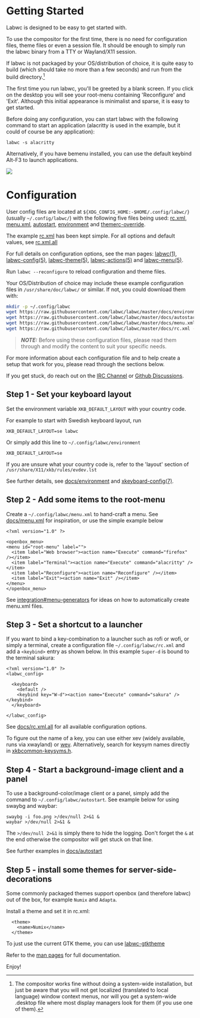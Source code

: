 # Getting Started

Labwc is designed to be easy to get started with.

To use the compositor for the first time, there is no need for configuration
files, theme files or even a session file.  It should be enough to simply run
the labwc binary from a TTY or Wayland/X11 session. 

If labwc is not packaged by your OS/distribution of choice, it is quite easy
to build (which should take no more than a few seconds) and run from the build
directory.[^1]

[^1]: The compositor works fine without doing a system-wide installation, but
      just be aware that you will not get localized (translated to local
      language) window context menus, nor will you get a system-wide .desktop
      file where most display managers look for them (if you use one of them).

The first time you run labwc, you'll be greeted by a blank screen. If you click
on the desktop you will see your root-menu containing 'Reconfigure' and 'Exit'.
Although this initial appearance is minimalist and sparse, it is easy to get
started.

Before doing any configuration, you can start labwc with the following command
to start an application (alacritty is used in the example, but it could of
course be any application):

```
labwc -s alacritty
```

Alternatively, if you have bemenu installed, you can use the default keybind
Alt-F3 to launch applications.

<img src="https://i.imgur.com/vn1eGaI.png" />

# Configuration

User config files are located at `${XDG_CONFIG_HOME:-$HOME/.config/labwc/}`
(usually `~/.config/labwc/`) with the following five files being used:
[rc.xml], [menu.xml], [autostart], [environment] and [themerc-override].

The example [rc.xml] has been kept simple. For all options and default values,
see [rc.xml.all]

For full details on configuration options, see the man pages: 
[labwc(1)], [labwc-config(5)], [labwc-theme(5)], [labwc-actions(5)] and
[labwc-menu(5)].

Run `labwc --reconfigure` to reload configuration and theme files.

Your OS/Distribution of choice may include these example configuration files in
`/usr/share/doc/labwc/` or similar. If not, you could download them with:

```bash
mkdir -p ~/.config/labwc
wget https://raw.githubusercontent.com/labwc/labwc/master/docs/environment -O ~/.config/labwc/environment
wget https://raw.githubusercontent.com/labwc/labwc/master/docs/autostart -O ~/.config/labwc/autostart
wget https://raw.githubusercontent.com/labwc/labwc/master/docs/menu.xml -O ~/.config/labwc/menu.xml
wget https://raw.githubusercontent.com/labwc/labwc/master/docs/rc.xml -O ~/.config/labwc/rc.xml
```

> **_NOTE:_** Before using these configuration files, please read them through
> and modify the content to suit your specific needs.

For more information about each configuration file and to help create a setup
that work for you, please read through the sections below.

If you get stuck, do reach out on the [IRC Channel] or [Github Discussions].

[rc.xml]: https://github.com/labwc/labwc/blob/master/docs/rc.xml
[rc.xml.all]: https://github.com/labwc/labwc/blob/master/docs/rc.xml.all
[menu.xml]: https://github.com/labwc/labwc/blob/master/docs/menu.xml
[autostart]: https://github.com/labwc/labwc/blob/master/docs/autostart
[environment]: https://github.com/labwc/labwc/blob/master/docs/environment
[themerc-override]: https://github.com/labwc/labwc/blob/master/docs/themerc
[labwc(1)]: https://labwc.github.io/labwc.1.html
[labwc-config(5)]: https://labwc.github.io/labwc-config.5.html
[labwc-menu(5)]: https://labwc.github.io/labwc-menu.5.html
[labwc-environment(5)]: https://labwc.github.io/labwc-environment.5.html
[labwc-theme(5)]: https://labwc.github.io/labwc-theme.5.html
[labwc-actions(5)]: https://labwc.github.io/labwc-actions.5.html
[IRC Channel]: https://web.libera.chat/gamja/?channels=#labwc
[Github Discussions]: https://github.com/labwc/labwc/discussions

## Step 1 - Set your keyboard layout

Set the environment variable `XKB_DEFAULT_LAYOUT` with your country code.

For example to start with Swedish keyboard layout, run

```
XKB_DEFAULT_LAYOUT=se labwc
```

Or simply add this line to `~/.config/labwc/environment`

```
XKB_DEFAULT_LAYOUT=se
```

If you are unsure what your country code is, refer to the 'layout' section of
`/usr/share/X11/xkb/rules/evdev.lst`

See further details, see [docs/environment] and [xkeyboard-config(7)].

[xkeyboard-config(7)]: https://manpages.debian.org/testing/xkb-data/xkeyboard-config.7.en.html

## Step 2 - Add some items to the root-menu

Create a `~/.config/labwc/menu.xml` to hand-craft a menu. See [docs/menu.xml]
for inspiration, or use the simple example below

```
<?xml version="1.0" ?>

<openbox_menu>
<menu id="root-menu" label="">
  <item label="Web browser"><action name="Execute" command="firefox" /></item>
  <item label="Terminal"><action name="Execute" command="alacritty" /></item>
  <item label="Reconfigure"><action name="Reconfigure" /></item>
  <item label="Exit"><action name="Exit" /></item>
</menu>
</openbox_menu>
```

See [integration#menu-generators] for ideas on how to automatically create
menu.xml files.

## Step 3 - Set a shortcut to a launcher

If you want to bind a key-combination to a launcher such as rofi or wofi, or
simply a terminal, create a configuration file `~/.config/labwc/rc.xml` and add
a `<keybind>` entry as shown below. In this example `Super-d` is bound to the
terminal sakura:

```
<?xml version="1.0" ?>
<labwc_config>

  <keyboard>
    <default />
    <keybind key="W-d"><action name="Execute" command="sakura" /></keybind>
  </keyboard>

</labwc_config>
```

See [docs/rc.xml.all] for all available configuration options.

To figure out the name of a key, you can use either xev (widely available,
runs via xwayland) or [wev]. Alternatively, search for keysym names directly in
[xkbcommon-keysyms.h].

[wev]: https://git.sr.ht/~sircmpwn/wev
[xkbcommon-keysyms.h]: https://github.com/xkbcommon/libxkbcommon/blob/master/include/xkbcommon/xkbcommon-keysyms.h

## Step 4 - Start a background-image client and a panel

To use a background-color/image client or a panel, simply add the command
to `~/.config/labwc/autostart`. See example below for using swaybg and waybar:

```
swaybg -i foo.png >/dev/null 2>&1 &
waybar >/dev/null 2>&1 &
```

The `>/dev/null 2>&1` is simply there to hide the logging.
Don't forget the `&` at the end otherwise the compositor will get stuck on that
line.

See further examples in [docs/autostart]

## Step 5 - install some themes for server-side-decorations

Some commonly packaged themes support openbox (and therefore labwc) out of the
box, for example `Numix` and `Adapta`.

Install a theme and set it in rc.xml:

```
  <theme>
    <name>Numix</name>
  </theme>
```

To just use the current GTK theme, you can use [labwc-gtktheme]

Refer to the [man pages] for full documentation.

Enjoy!


[docs/environment]: https://github.com/labwc/labwc/blob/master/docs/environment
[docs/menu.xml]: https://github.com/labwc/labwc/blob/master/docs/menu.xml
[integration#menu-generators]: https://labwc.github.io/integration.html#menu-generators
[docs/rc.xml.all]: https://github.com/labwc/labwc/blob/master/docs/rc.xml.all
[docs/autostart]: https://github.com/labwc/labwc/blob/master/docs/autostart
[labwc-gtktheme]: https://github.com/johanmalm/labwc-gtktheme
[man pages]: manual.html
